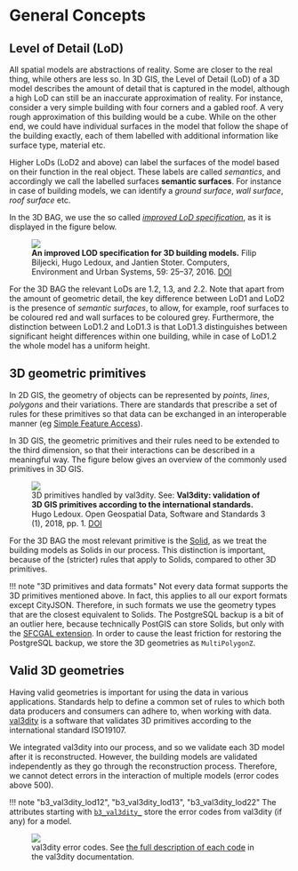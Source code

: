 # General Concepts

## Level of Detail (LoD)

All spatial models are abstractions of reality. Some are closer to the real thing, while others are less so. In 3D GIS, the Level of Detail (LoD) of a 3D model describes the amount of detail that is captured in the model, although a high LoD can still be an inaccurate approximation of reality.
For instance, consider a very simple building with four corners and a gabled roof. A very rough approximation of this building would be a cube. While on the other end, we could have individual surfaces in the model that follow the shape of the building exactly, each of them labelled with additional information like surface type, material etc.

Higher LoDs (LoD2 and above) can label the surfaces of the model based on their function in the real object.
These labels are called *semantics*, and accordingly we call the labelled surfaces **semantic surfaces**. For instance in case of building models, we can identify a *ground surface*, *wall surface*, *roof surface* etc.

In the 3D BAG, we use the so called [*improved LoD specification*](http://doi.org/10.1016/j.compenvurbsys.2016.04.005), as it is displayed in the figure below.

<figure>
  <img src="https://3d.bk.tudelft.nl/lod/lodtud.png" />
  <figcaption><b>An improved LOD specification for 3D building models.</b> Filip Biljecki, Hugo Ledoux, and Jantien Stoter. Computers, Environment and Urban Systems, 59: 25–37, 2016. <a href="http://doi.org/10.1016/j.compenvurbsys.2016.04.005">DOI</a></figcaption>
</figure>

For the 3D BAG the relevant LoDs are 1.2, 1.3, and 2.2. Note that apart from the amount of geometric detail, the key difference between LoD1 and LoD2 is the presence of *semantic surfaces*, to allow, for example, roof surfaces to be coloured red and wall surfaces to be coloured grey. Furthermore, the distinction between LoD1.2 and LoD1.3 is that LoD1.3 distinguishes between significant height differences within one building, while in case of LoD1.2 the whole model has a uniform height.

<!-- difficulties of modelling buildings in diff lod-s -->

<!-- highest lod is not always the best -->

## 3D geometric primitives

In 2D GIS, the geometry of objects can be represented by *points*, *lines*, *polygons* and their variations. There are standards that prescribe a set of rules for these primitives so that data can be exchanged in an interoperable manner (eg [Simple Feature Access](https://www.ogc.org/standards/sfa)). 

In 3D GIS, the geometric primitives and their rules need to be extended to the third dimension, so that their interactions can be described in a meaningful way. The figure below gives an overview of the commonly used primitives in 3D GIS.

<figure>
  <img src="https://val3dity.readthedocs.io/en/latest/_images/geomprimitives.svg" />
  <figcaption>3D primitives handled by val3dity. See: <b>Val3dity: validation of 3D GIS primitives according to the international standards.</b> Hugo Ledoux. Open Geospatial Data, Software and Standards 3 (1), 2018, pp. 1. <a href="http://dx.doi.org/10.1186/s40965-018-0043-x">DOI</a></figcaption>
</figure>

For the 3D BAG the most relevant primitive is the [Solid](https://val3dity.readthedocs.io/en/latest/definitions/#solid), as we treat the building models as Solids in our process. This distinction is important, because of the (stricter) rules that apply to Solids, compared to other 3D primitives.

!!! note "3D primitives and data formats"
    Not every data format supports the 3D primitives mentioned above. In fact, this applies to all our export formats except CityJSON. Therefore, in such formats we use the geometry types that are the closest equivalent to Solids. The PostgreSQL backup is a bit of an outlier here, because technically PostGIS can store Solids, but only with the [SFCGAL extension](http://www.sfcgal.org/). In order to cause the least friction for restoring the PostgreSQL backup, we store the 3D geometries as `MultiPolygonZ`.

## Valid 3D geometries

Having valid geometries is important for using the data in various applications. Standards help to define a common set of rules to which both data producers and consumers can adhere to, when working with data. [val3dity](https://val3dity.readthedocs.io/en/latest/) is a software that validates 3D primitives according to the international standard ISO19107.

We integrated val3dity into our process, and so we validate each 3D model after it is reconstructed. However, the building models are validated independently as they go through the reconstruction process. Therefore, we cannot detect errors in the interaction of multiple models (error codes above 500).

!!! note "b3_val3dity_lod12", "b3_val3dity_lod13", "b3_val3dity_lod22"
    The attributes starting with [`b3_val3dity_`](attributes.md##b3_val3dity_lod12) store the error codes from val3dity (if any) for a model.

<figure>
  <img src="https://val3dity.readthedocs.io/en/latest/_images/errorcodes.png" />
  <figcaption>val3dity error codes. See <a href="https://val3dity.readthedocs.io/en/latest/errors/">the full description of each code</a> in the val3dity documentation.</figcaption>
</figure>